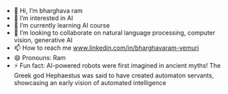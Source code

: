- 👋 Hi, I’m bharghava ram
- 👀 I’m interested in AI
- 🌱 I’m currently learning AI course
- 💞️ I’m looking to collaborate on  natural language processing, computer vision, generative AI
- 📫 How to reach me www.linkedin.com/in/bharghavaram-vemuri
- 😄 Pronouns: Ram
- ⚡ Fun fact:  AI-powered robots were first imagined in ancient myths! The Greek god Hephaestus was said to have created automaton servants, showcasing an early vision of automated intelligence

<!---
bharghavaram/bharghavaram is a ✨ special ✨ repository because its `README.md` (this file) appears on your GitHub profile.
You can click the Preview link to take a look at your changes.
--->
